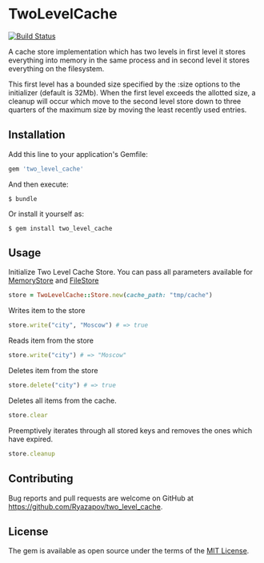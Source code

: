 # TwoLevelCache

[![Build Status](https://travis-ci.org/Ryazapov/two_level_cache.svg?branch=master)](https://travis-ci.org/Ryazapov/two_level_cache)

A cache store implementation which has two levels in first level it stores everything into memory in the same process and in second level it stores everything on the filesystem.

This first level has a bounded size specified by the :size options to the initializer (default is 32Mb). When the first level exceeds the allotted size, a cleanup will occur which move to the second level store down to three quarters of the maximum size by moving the least recently used entries.

## Installation

Add this line to your application's Gemfile:

```ruby
gem 'two_level_cache'
```

And then execute:

    $ bundle

Or install it yourself as:

    $ gem install two_level_cache

## Usage

Initialize Two Level Cache Store. You can pass all parameters available for [MemoryStore](https://api.rubyonrails.org/classes/ActiveSupport/Cache/MemoryStore.html) and [FileStore](https://api.rubyonrails.org/classes/ActiveSupport/Cache/FileStore.html)

```ruby
store = TwoLevelCache::Store.new(cache_path: "tmp/cache")
```

Writes item to the store

```ruby
store.write("city", "Moscow") # => true
```

Reads item from the store

```ruby
store.write("city") # => "Moscow"
```

Deletes item from the store

```ruby
store.delete("city") # => true
```

Deletes all items from the cache.

```ruby
store.clear
```

Preemptively iterates through all stored keys and removes the ones which have expired.

```ruby
store.cleanup
```

## Contributing

Bug reports and pull requests are welcome on GitHub at https://github.com/Ryazapov/two_level_cache.

## License

The gem is available as open source under the terms of the [MIT License](https://opensource.org/licenses/MIT).
